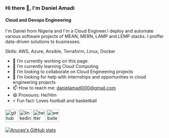 ### Hi there 👋, I'm Daniel Amadi
#### Cloud and Devops Engineering
I'm Daniel from Nigeria and I'm a Cloud Engineer.I deploy and automate various software projects of MEAN, MERN, LAMP and LEMP stacks. I proffer data-driven solutions to businesses.

Skills: AWS, Azure, Ansible, Terraform, Linux, Docker

- 🔭 I’m currently working on this page. 
- 🌱 I’m currently learning Cloud Computing 
- 👯 I’m looking to collaborate on Cloud Engineering projects 
- 🤔 I’m looking for help with internships and opportunities in cloud engineering projects  
- 📫 How to reach me: danielamadi000@gmail.com 
- 😄 Pronouns: He/Him 
- ⚡ Fun fact: Loves football and basketball 


[<img src='https://cdn.jsdelivr.net/npm/simple-icons@3.0.1/icons/github.svg' alt='github' height='40'>](https://github.com/nielsen2e)  [<img src='https://cdn.jsdelivr.net/npm/simple-icons@3.0.1/icons/linkedin.svg' alt='linkedin' height='40'>](https://www.linkedin.com/in/daniel_amadi1/)  [<img src='https://cdn.jsdelivr.net/npm/simple-icons@3.0.1/icons/twitter.svg' alt='twitter' height='40'>](https://twitter.com/amadidaniel_)  [<img src='https://cdn.jsdelivr.net/npm/simple-icons@3.0.1/icons/icloud.svg' alt='website' height='40'>](https://nielsen2e.github.io/daniel-analytics.github.io/)  



[![Anurag's GitHub stats](https://github-readme-stats.vercel.app/api?username=nielsen2e)](https://github.com/anuraghazra/github-readme-stats)

